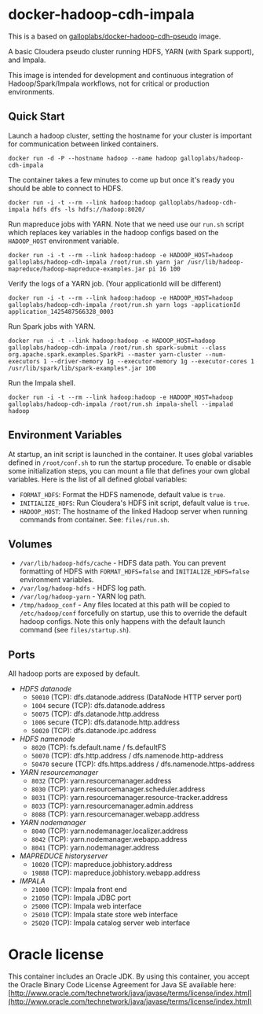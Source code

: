 # docker-hadoop-cdh-impala

This is a based on [galloplabs/docker-hadoop-cdh-pseudo](https://github.com/gallolabs/docker-hadoop-cdh-pseudo) image.

A basic Cloudera pseudo cluster running HDFS, YARN (with Spark support), and Impala.

This image is intended for development and continuous integration of Hadoop/Spark/Impala workflows, not for critical or production environments.

## Quick Start

Launch a hadoop cluster, setting the hostname for your cluster is important for communication between linked containers.

`docker run -d -P --hostname hadoop --name hadoop galloplabs/hadoop-cdh-impala`

The container takes a few minutes to come up but once it's ready you should be able to connect to HDFS.

`docker run -i -t --rm --link hadoop:hadoop galloplabs/hadoop-cdh-impala hdfs dfs -ls hdfs://hadoop:8020/`

Run mapreduce jobs with YARN. Note that we need use our `run.sh` script which replaces key variables in the hadoop configs based on the `HADOOP_HOST` environment variable.

`docker run -i -t --rm --link hadoop:hadoop -e HADOOP_HOST=hadoop galloplabs/hadoop-cdh-impala /root/run.sh yarn jar /usr/lib/hadoop-mapreduce/hadoop-mapreduce-examples.jar pi 16 100`

Verify the logs of a YARN job. (Your applicationId will be different)

`docker run -i -t --rm --link hadoop:hadoop -e HADOOP_HOST=hadoop galloplabs/hadoop-cdh-impala /root/run.sh yarn logs -applicationId application_1425487566328_0003`

Run Spark jobs with YARN.

`docker run -i -t --link hadoop:hadoop -e HADOOP_HOST=hadoop galloplabs/hadoop-cdh-impala /root/run.sh spark-submit --class org.apache.spark.examples.SparkPi --master yarn-cluster --num-executors 1 --driver-memory 1g --executor-memory 1g --executor-cores 1 /usr/lib/spark/lib/spark-examples*.jar 100`

Run the Impala shell.

`docker run -i -t --rm --link hadoop:hadoop -e HADOOP_HOST=hadoop galloplabs/hadoop-cdh-impala /root/run.sh impala-shell --impalad hadoop`

## Environment Variables

At startup, an init script is launched in the container. It uses global variables defined in `/root/conf.sh` to run the startup procedure. To enable or disable some initialization steps, you can mount a file that defines your own global variables. Here is the list of all defined global variables:

* `FORMAT_HDFS`: Format the HDFS namenode, default value is `true`.
* `INITIALIZE_HDFS`: Run Cloudera's HDFS init script, default value is `true`.
* `HADOOP_HOST`: The hostname of the linked Hadoop server when running commands from container. See: `files/run.sh`.

## Volumes

* `/var/lib/hadoop-hdfs/cache` - HDFS data path. You can prevent formatting of HDFS with `FORMAT_HDFS=false` and `INITIALIZE_HDFS=false` environment variables.
* `/var/log/hadoop-hdfs` - HDFS log path.
* `/var/log/hadoop-yarn` - YARN log path.
* `/tmp/hadoop_conf` - Any files located at this path will be copied to `/etc/hadoop/conf` forcefully on startup, use this to override the default hadoop configs. Note this only happens with the default launch command (see `files/startup.sh`).

## Ports

All hadoop ports are exposed by default.

* *HDFS datanode*
  * `50010` (TCP): dfs.datanode.address (DataNode HTTP server port)
  * `1004` secure (TCP): dfs.datanode.address
  * `50075` (TCP): dfs.datanode.http.address
  * `1006` secure (TCP): dfs.datanode.http.address
  * `50020` (TCP): dfs.datanode.ipc.address
* *HDFS namenode*
  * `8020` (TCP): fs.default.name / fs.defaultFS
  * `50070` (TCP): dfs.http.address / dfs.namenode.http-address
  * `50470` secure (TCP): dfs.https.address / dfs.namenode.https-address
* *YARN resourcemanager*
  * `8032` (TCP): yarn.resourcemanager.address
  * `8030` (TCP): yarn.resourcemanager.scheduler.address
  * `8031` (TCP): yarn.resourcemanager.resource-tracker.address
  * `8033` (TCP): yarn.resourcemanager.admin.address
  * `8088` (TCP): yarn.resourcemanager.webapp.address
* *YARN nodemanager*
  * `8040` (TCP): yarn.nodemanager.localizer.address
  * `8042` (TCP): yarn.nodemanager.webapp.address
  * `8041` (TCP): yarn.nodemanager.address
* *MAPREDUCE historyserver*
  * `10020` (TCP): mapreduce.jobhistory.address
  * `19888` (TCP): mapreduce.jobhistory.webapp.address
* *IMPALA*
  * `21000` (TCP): Impala front end
  * `21050` (TCP): Impala JDBC port
  * `25000` (TCP): Impala web interface
  * `25010` (TCP): Impala state store web interface
  * `25020` (TCP): Impala catalog server web interface

# Oracle license

This container includes an Oracle JDK. By using this container, you accept the Oracle Binary Code License Agreement for Java SE available here: [http://www.oracle.com/technetwork/java/javase/terms/license/index.html](http://www.oracle.com/technetwork/java/javase/terms/license/index.html)
